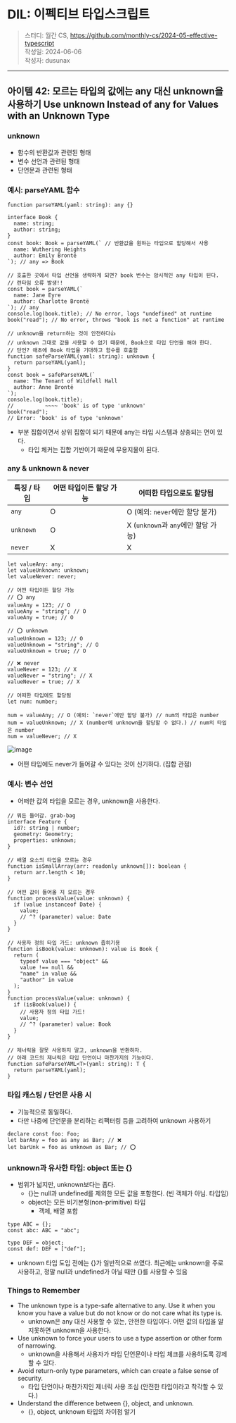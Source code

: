 # DIL: 이펙티브 타입스크립트

> 스터디: 월간 CS, https://github.com/monthly-cs/2024-05-effective-typescript  
> 작성일: 2024-06-06  
> 작성자: dusunax

---

## 아이템 42: 모르는 타입의 값에는 any 대신 unknown을 사용하기 Use unknown Instead of any for Values with an Unknown Type

### unknown

- 함수의 반환값과 관련된 형태
- 변수 선언과 관련된 형태
- 단언문과 관련된 형태

### 예시: parseYAML 함수

```tsx
function parseYAML(yaml: string): any {}

interface Book {
  name: string;
  author: string;
}
const book: Book = parseYAML(` // 반환값을 원하는 타입으로 할당해서 사용 
  name: Wuthering Heights
  author: Emily Brontë
`); // any => Book

// 호출한 곳에서 타입 선언을 생략하게 되면? book 변수는 암시적인 any 타입이 된다.
// 런타임 오류 발생!!
const book = parseYAML(`
  name: Jane Eyre
  author: Charlotte Brontë
`); // any
console.log(book.title); // No error, logs "undefined" at runtime
book("read"); // No error, throws "book is not a function" at runtime

// unknown을 return하는 것이 안전하다👍
// unknown 그대로 값을 사용할 수 없기 때문에, Book으로 타입 단언을 해야 한다.
// 단언? 애초에 Book 타입을 기대하고 함수를 호출함
function safeParseYAML(yaml: string): unknown {
  return parseYAML(yaml);
}
const book = safeParseYAML(`
  name: The Tenant of Wildfell Hall
  author: Anne Brontë
`);
console.log(book.title);
//          ~~~~ 'book' is of type 'unknown'
book("read");
// Error: 'book' is of type 'unknown'
```

- 부분 집합이면서 상위 집합이 되기 때문에 any는 타입 시스템과 상충되는 면이 있다.
  - 타입 체커는 집합 기반이기 때문에 무용지물이 된다.

### any & unknown & never

| 특징 / 타입 | 어떤 타입이든 할당 가능 | 어떠한 타입으로도 할당됨            |
| ----------- | ----------------------- | ----------------------------------- |
| `any`       | O                       | O (예외: `never`에만 할당 불가)     |
| `unknown`   | O                       | X (`unknown`과 `any`에만 할당 가능) |
| `never`     | X                       | X                                   |

```tsx
let valueAny: any;
let valueUnknown: unknown;
let valueNever: never;

// 어떤 타입이든 할당 가능
// ⭕️ any
valueAny = 123; // O
valueAny = "string"; // O
valueAny = true; // O

// ⭕️ unknown
valueUnknown = 123; // O
valueUnknown = "string"; // O
valueUnknown = true; // O

// ❌ never
valueNever = 123; // X
valueNever = "string"; // X
valueNever = true; // X

// 어떠한 타입에도 할당됨
let num: number;

num = valueAny; // O (예외: `never`에만 할당 불가) // num의 타입은 number
num = valueUnknown; // X (number에 unknown을 할당할 수 없다.) // num의 타입은 number
num = valueNever; // X
```

![image](https://github.com/dusunax/blog/assets/94776135/79d69e4d-23e6-46c3-94f1-c07652d7776e)

- 어떤 타입에도 never가 들어갈 수 있다는 것이 신기하다. (집합 관점)

### 예시: 변수 선언

- 어떠한 값의 타입을 모르는 경우, unknown을 사용한다.

```tsx
// 뭐든 들어감. grab-bag
interface Feature {
  id?: string | number;
  geometry: Geometry;
  properties: unknown;
}

// 배열 요소의 타입을 모르는 경우
function isSmallArray(arr: readonly unknown[]): boolean {
  return arr.length < 10;
}

// 어떤 값이 들어올 지 모르는 경우
function processValue(value: unknown) {
  if (value instanceof Date) {
    value;
    // ^? (parameter) value: Date
  }
}

// 사용자 정의 타입 가드: unknown 좁히기용
function isBook(value: unknown): value is Book {
  return (
    typeof value === "object" &&
    value !== null &&
    "name" in value &&
    "author" in value
  );
}
function processValue(value: unknown) {
  if (isBook(value)) {
    // 사용자 정의 타입 가드!
    value;
    // ^? (parameter) value: Book
  }
}

// 제너릭을 잘못 사용하지 말고, unknown을 반환하자.
// 아래 코드의 제너릭은 타입 단언이나 마찬가지의 기능이다.
function safeParseYAML<T>(yaml: string): T {
  return parseYAML(yaml);
}
```

### 타입 캐스팅 / 단언문 사용 시

- 기능적으로 동일하다.
- 다만 나중에 단언문을 분리하는 리팩터링 등을 고려하여 unknown 사용하기

```tsx
declare const foo: Foo;
let barAny = foo as any as Bar; // ❌
let barUnk = foo as unknown as Bar; // ⭕️
```

### unknown과 유사한 타입: object 또는 {}

- 범위가 넓지만, unknown보다는 좁다.
  - {}는 null과 undefined를 제외한 모든 값을 포함한다. (빈 객체가 아님. 타입임)
  - object는 모든 비기본형(non-primitive) 타입
    - 객체, 배열 포함

```tsx
type ABC = {};
const abc: ABC = "abc";

type DEF = object;
const def: DEF = ["def"];
```

- unknown 타입 도입 전에는 {}가 일반적으로 쓰였다. 최근에는 unknown을 주로 사용하고, 정말 null과 undefined가 아닐 때만 {}를 사용할 수 있음

### Things to Remember

- The unknown type is a type-safe alternative to any. Use it when you know you have a value but do not know or do not care what its type is.
  - unknown은 any 대신 사용할 수 있는, 안전한 타입이다. 어떤 값의 타입을 알지못하면 unknown을 사용한다.
- Use unknown to force your users to use a type assertion or other form of narrowing.
  - unknown을 사용해서 사용자가 타입 단언문이나 타입 체크를 사용하도록 강제할 수 있다.
- Avoid return-only type parameters, which can create a false sense of security.
  - 타입 단언이나 마찬가지인 제너릭 사용 조심 (안전한 타입이라고 착각할 수 있다.)
- Understand the difference between {}, object, and unknown.
  - {}, object, unknown 타입의 차이점 알기
